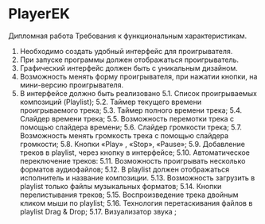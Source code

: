 # PlayerEK
Дипломная работа
Требования к функциональным характеристикам. 
1.	Необходимо создать удобный интерфейс для проигрывателя.
2.	При запуске программы должен отображаться проигрыватель.
3.	Графический интерфейс должен быть с уникальным дизайном.
4.	Возможность менять форму проигрывателя, при нажатии кнопки,
на мини-версию проигрывателя.
5.	В интерфейсе должно быть реализовано
5.1.	Список проигрываемых композиций (Playlist);
5.2.	Таймер текущего времени проигрываемого трека;
5.3.	Таймер полного времени трека;
5.4.	Слайдер времени трека;
5.5.	Возможность перемотки трека с помощью слайдера времени;
5.6.	Слайдер громкости трека;
5.7.	Возможность менять громкость трека с помощью слайдера громкости;
5.8.	Кнопки «Play» , «Stop», «Pause»;
5.9.	Добавление треков в playlist, через кнопку в интерфейсе;
5.10.	Автоматическое переключение треков:
5.11.	Возможность проигрывать несколько форматов аудиофайлов;
5.12.	В playlist должен отображаться исполнитель и название композиции.
5.13.	Возможность загрузить в playlist только файлы музыкальных форматов;
5.14.	Кнопки перелистывания треков;
5.15.	Воспроизведение трека двойным кликом мыши по playlist;
5.16.	Технология перетаскивания файлов в playlist Drag & Drop;
5.17.	Визуализатор звука ;
